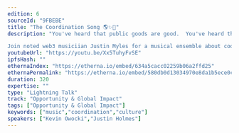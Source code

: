 ```yaml
---
edition: 6
sourceId: "9FBEBE"
title: "The Coordination Song 🌎✨🎵"
description: "You've heard that public goods are good.  You've heard that crypto can regenerative the world.  But have you heard the song?

Join noted web3 musiciian Justin Myles for a musical ensemble about coordination, regenerative crypto, public goods."
youtubeUrl: "https://youtu.be/Xx5TuhyFvSE"
ipfsHash: ""
ethernaIndex: "https://etherna.io/embed/634a5cacc02259b06a2ffd25"
ethernaPermalink: "https://etherna.io/embed/580db0d13034970e8da1b5ece0cf32b157582daf3f9e6cfb24acd27a7b3d708b"
duration: 320
expertise: ""
type: "Lightning Talk"
track: "Opportunity & Global Impact"
tags: ["Opportunity & Global Impact"]
keywords: ["music","coordination","culture"]
speakers: ["Kevin Owocki","Justin Holmes"]
---
```

